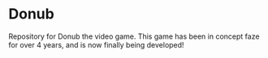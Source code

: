# Donub
Repository for Donub the video game. This game has been in concept faze for over 4 years, and is now finally being developed!
